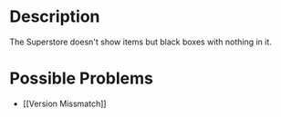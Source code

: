 # Description
The Superstore doesn't show items but black boxes with nothing in it.
# Possible Problems
 - [[Version Missmatch]]